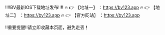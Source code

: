 ‼️‼️BV最新IOS下载地址发布‼️‼️
🔥 👉 【地址一】 ：https://bv123.app
🔥 👉 【地址二】 ：https://bv123.app
🔥 👉 【官方网站】 ：https://bv123.app

‼️重要提醒‼️请立即收藏本页面，避免走丢！
